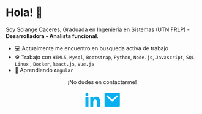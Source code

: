 # Hola! :wave:

Soy Solange Caceres, Graduada en Ingeniería en Sistemas (UTN FRLP) - **Desarrolladora - Analista funcional**.

- :computer: Actualmente me encuentro en busqueda activa de trabajo
- :gear: Trabajo con `HTML5`, `Mysql`, `Bootstrap`, `Python`, `Node.js`, `Javascript`, `SQL`, `Linux` ,  `Docker`, `React.js`, `Vue.js`
- :seedling: Aprendiendo `Angular`


<p align="center">¡No dudes en contactarme!</p>
<p align="center">
    <a href="https://www.linkedin.com/in/solangecaceres/" alt="Linkedin"><img src="./assets/icons/linkedin-fill.svg"></a>
    <a href="mailto:caceressol@hotmail.com.ar" alt="Mail"><img src="./assets/icons/mail-fill.svg"></a>
</p>
